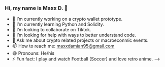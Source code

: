 ### Hi, my name is Maxx D. 👋


- 🔭 I’m currently working on a crypto wallet prototype.
- 🌱 I’m currently learning Python and Solidity.
- 👯 I’m looking to collaborate on Tiktok.
- 🤔 I’m looking for help with ways to better understand code.
- 💬 Ask me about crypto related projects or macroeconmic events.
- 📫 How to reach me: maxxdamian95@gmail.com
- 😄 Pronouns: He/his
- ⚡ Fun fact: I play and watch Football (Soccer) and love retro anime. 
-->
